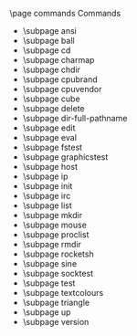 \page commands Commands

- \subpage ansi
- \subpage ball
- \subpage cd
- \subpage charmap
- \subpage chdir
- \subpage cpubrand
- \subpage cpuvendor
- \subpage cube
- \subpage delete
- \subpage dir-full-pathname
- \subpage edit
- \subpage eval
- \subpage fstest
- \subpage graphicstest
- \subpage host
- \subpage ip
- \subpage init
- \subpage irc
- \subpage list
- \subpage mkdir
- \subpage mouse
- \subpage proclist
- \subpage rmdir
- \subpage rocketsh
- \subpage sine
- \subpage socktest
- \subpage test
- \subpage textcolours
- \subpage triangle
- \subpage up
- \subpage version
